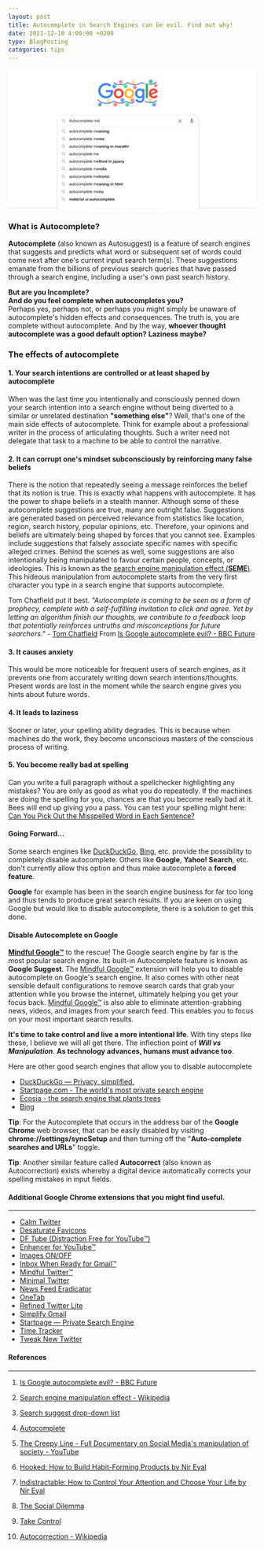 ```yaml
---
layout: post
title: Autocomplete in Search Engines can be evil. Find out why!
date: 2021-12-10 4:00:00 +0200
type: BlogPosting
categories: tips
---
```

![Google Autocomplete](/assets/Google_Autocomplete.png)

### **What is Autocomplete?**
**Autocomplete** (also known as Autosuggest) is a feature of search engines that suggests and predicts what word or subsequent set of words could come next after one's current input search term(s). These suggestions emanate from the billions of previous search queries that have passed through a search engine, including a user's own past search history.

**But are you Incomplete?**  
**And do you feel complete when autocompletes you?**  
Perhaps yes, perhaps not, or perhaps you might simply be unaware of autocomplete's hidden effects and consequences. The truth is, you are complete without autocomplete. And by the way, **whoever thought autocomplete was a good default option?** **Laziness maybe?**

### **The effects of autocomplete**
#### **1. Your search intentions are controlled or at least shaped by autocomplete**

When was the last time you intentionally and consciously penned down your search intention into a search engine without being diverted to a similar or unrelated destination **"something else"**? Well, that's one of the main side effects of autocomplete. Think for example about a professional writer in the process of articulating thoughts. Such a writer need not delegate that task to a machine to be able to control the narrative.

#### **2. It can corrupt one's mindset subconsciously by reinforcing many false beliefs**

There is the notion that repeatedly seeing a message reinforces the belief that its notion is true. This is exactly what happens with autocomplete. It has the power to shape beliefs in a stealth manner. Although some of these autocomplete suggestions are true, many are outright false. Suggestions are generated based on perceived relevance from statistics like location, region, search history, popular opinions, etc.
Therefore, your opinions and beliefs are ultimately being shaped by forces that you cannot see. Examples include suggestions that falsely associate specific names with specific alleged crimes.
Behind the scenes as well, some suggestions are also intentionally being manipulated to favour certain people, concepts, or ideologies. This is known as the [search engine manipulation effect (**SEME**)](https://en.wikipedia.org/wiki/Search_engine_manipulation_effect). This hideous manipulation from autocomplete starts from the very first character you type in a search engine that supports autocomplete.

Tom Chatfield put it best.
_"Autocomplete is coming to be seen as a form of prophecy, complete with a self-fulfilling invitation to click and agree. Yet by letting an algorithm finish our thoughts, we contribute to a feedback loop that potentially reinforces untruths and misconceptions for future searchers."_ - [Tom Chatfield](https://www.tomchatfield.net/) From [Is Google autocomplete evil? - BBC Future](https://www.bbc.com/future/article/20131106-is-google-autocomplete-evil)

#### **3. It causes anxiety**

This would be more noticeable for frequent users of search engines, as it prevents one from accurately writing down search intentions/thoughts. Present words are lost in the moment while the search engine gives you hints about future words.

#### **4. It leads to laziness**

Sooner or later, your spelling ability degrades. This is because when machines do the work, they become unconscious masters of the conscious process of writing.

#### **5. You become really bad at spelling**

Can you write a full paragraph without a spellchecker highlighting any mistakes? You are only as good as what you do repeatedly. If the machines are doing the spelling for you, chances are that you become really bad at it. Bees will end up giving you a pass. You can test your spelling might here: [Can You Pick Out the Misspelled Word in Each Sentence?](https://play.howstuffworks.com/quiz/can-you-pick-out-the-misspelled-word-in-each-sentence)

#### **Going Forward...**
Some search engines like [DuckDuckGo](https://duckduckgo.com/), [Bing](https://www.bing.com/), etc. provide the possibility to completely disable autocomplete. Others like **Google**, **Yahoo! Search**, etc. don't currently allow this option and thus make autocomplete a **forced feature**.

**Google** for example has been in the search engine business for far too long and thus tends to produce great search results. If you are keen on using Google but would like to disable autocomplete, there is a solution to get this done.

#### **Disable Autocomplete on Google**
**[Mindful Google™](https://chrome.google.com/webstore/detail/mindful-google/majeighpkbfmjamjiegocmiemagfanle)** to the rescue!
The Google search engine by far is the most popular search engine. Its built-in Autocomplete feature is known as **Google Suggest**. The [Mindful Google™](https://chrome.google.com/webstore/detail/mindful-google/majeighpkbfmjamjiegocmiemagfanle) extension will help you to disable autocomplete on Google's search engine. It also comes with other neat sensible default configurations to remove search cards that grab your attention while you browse the internet, ultimately helping you get your focus back.
[Mindful Google™](https://chrome.google.com/webstore/detail/mindful-google/majeighpkbfmjamjiegocmiemagfanle) is also able to eliminate attention-grabbing news, videos, and images from your search feed. This enables you to focus on your most important search results.

**It's time to take control and live a more intentional life**. With tiny steps like these, I believe we will all get there. The inflection point of **_Will vs Manipulation_**. **As technology advances, humans must advance too**.

Here are other good search engines that allow you to disable autocomplete

- [DuckDuckGo — Privacy, simplified.](https://duckduckgo.com/)
- [Startpage.com - The world's most private search engine](https://www.startpage.com/)
- [Ecosia - the search engine that plants trees](https://www.ecosia.org/)
- [Bing](https://www.bing.com/)

**Tip**: For the Autocomplete that occurs in the address bar of the **Google Chrome** web browser, that can be easily disabled by visiting **chrome://settings/syncSetup** and then turning off the "**Auto-complete searches and URLs**" toggle.

**Tip**: Another similar feature called **Autocorrect** (also known as Autocorrection) exists whereby a digital device automatically corrects your spelling mistakes in input fields.

#### Additional Google Chrome extensions that you might find useful.
---
- [Calm Twitter](https://chrome.google.com/webstore/detail/calm-twitter/cknklikacoaeledfaldmhabmldkldocj)
- [Desaturate Favicons](https://chrome.google.com/webstore/detail/desaturate-favicons/dkenplobjcbiljmfbgpbpaboipfgpcbm)
- [DF Tube (Distraction Free for YouTube™)](https://chrome.google.com/webstore/detail/df-tube-distraction-free/mjdepdfccjgcndkmemponafgioodelna)
- [Enhancer for YouTube™](https://chrome.google.com/webstore/detail/enhancer-for-youtube/ponfpcnoihfmfllpaingbgckeeldkhle)
- [Images ON/OFF](https://chrome.google.com/webstore/detail/images-onoff/nfmlhilnjccdggifdbhnhkffmjgalbgg)
- [Inbox When Ready for Gmail™](https://chrome.google.com/webstore/detail/inbox-when-ready-for-gmai/cdedhgmbfjhobfnphaoihdfmnjidcpim)
- [Mindful Twitter™](https://chrome.google.com/webstore/detail/mindful-twitter/ngdoooaiepnfpllgkjpfphicafinlgge)
- [Minimal Twitter](https://chrome.google.com/webstore/detail/minimal-twitter/pobhoodpcipjmedfenaigbeloiidbflp)
- [News Feed Eradicator](https://chrome.google.com/webstore/detail/news-feed-eradicator/fjcldmjmjhkklehbacihaiopjklihlgg)
- [OneTab](https://chrome.google.com/webstore/detail/onetab/chphlpgkkbolifaimnlloiipkdnihall)
- [Refined Twitter Lite](https://chrome.google.com/webstore/detail/refined-twitter-lite/adhbafkkfbonbogdlaebnoegpoogngcc)
- [Simplify Gmail](https://chrome.google.com/webstore/detail/simplify-gmail/pbmlfaiicoikhdbjagjbglnbfcbcojpj)
- [Startpage — Private Search Engine](https://chrome.google.com/webstore/detail/startpage-%E2%80%94-private-searc/fgmjlmbojbkmdpofahffgcpkhkngfpef)
- [Time Tracker](https://chrome.google.com/webstore/detail/time-tracker/mokmnbikneoaenmckfmgjgjimphfojkd)
- [Tweak New Twitter](https://chrome.google.com/webstore/detail/tweak-new-twitter/kpmjjdhbcfebfjgdnpjagcndoelnidfj)

#### References
---
1. [Is Google autocomplete evil? - BBC Future](https://www.bbc.com/future/article/20131106-is-google-autocomplete-evil)

2. [Search engine manipulation effect - Wikipedia](https://en.wikipedia.org/wiki/Search_engine_manipulation_effect)

3. [Search suggest drop-down list](https://en.wikipedia.org/wiki/Search_suggest_drop-down_list)

4. [Autocomplete](https://en.wikipedia.org/wiki/Autocomplete)

5. [The Creepy Line - Full Documentary on Social Media's manipulation of society - YouTube](https://www.youtube.com/watch?v=0v6KBGr5IzY)

6. [Hooked: How to Build Habit-Forming Products by Nir Eyal](https://www.nirandfar.com/hooked/)

7. [Indistractable: How to Control Your Attention and Choose Your Life by Nir Eyal](https://www.nirandfar.com/indistractable/)

8. [The Social Dilemma](https://www.thesocialdilemma.com/)

9. [Take Control](https://www.humanetech.com/take-control)

10. [Autocorrection - Wikipedia](https://en.wikipedia.org/wiki/Autocorrection)
